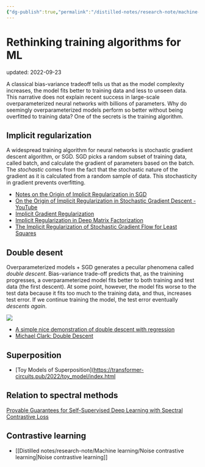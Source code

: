 ```yaml
---
{"dg-publish":true,"permalink":"/distilled-notes/research-note/machine-learning/rethinking-training-algorithms-for-ml/","dgHomeLink":true,"dgPassFrontmatter":false}
---
```



# Rethinking training algorithms for ML
updated: 2022-09-23

A classical bias-variance tradeoff tells us that as the model complexity increases, the model fits better to training data and less to unseen data. This narrative does not explain recent success in large-scale overparameterized neural networks with billions of parameters. Why do seemingly overparameterized models perform so better without being overfitted to training data? One of the secrets is the training algorithm.  

## Implicit regularization 
A widespread training algorithm for neural networks is stochastic gradient descent algorithm, or SGD.  SGD picks a random subset of training data, called batch, and calculate the gradient of parameters based on the batch. The *stochastic* comes from the fact that the stochastic nature of the gradient as it is calculated from a random sample of data. This stochasticity in gradient prevents overfitting. 

- [Notes on the Origin of Implicit Regularization in SGD](https://www.inference.vc/notes-on-the-origin-of-implicit-regularization-in-stochastic-gradient-descent/)
- [On the Origin of Implicit Regularization in Stochastic Gradient Descent - YouTube](https://youtu.be/pZnZSxOttN0)
- [Implicit Gradient Regularization](https://arxiv.org/abs/2009.11162)
- [Implicit Regularization in Deep Matrix Factorization](https://proceedings.neurips.cc/paper/2019/hash/c0c783b5fc0d7d808f1d14a6e9c8280d-Abstract.html)
- [The Implicit Regularization of Stochastic Gradient Flow for Least Squares](https://arxiv.org/abs/2003.07802)


## Double desent 
Overparameterized models + SGD generates a pecuilar phenomena called *double descent*. Bias-variance trade-off predicts that, as the trainining progresses, a overparameterized model fits better to both training and test data (the first descent). At some point, however, the model fits worse to the test data because it fits too much to the training data, and thus, increases test error. If we continue training the model, the test error eventually *descents again*.  

![](https://m-clark.github.io/img/double-descent/double_descent_concept.png)
- [A simple nice demonstration of double descent with regression](https://twitter.com/adad8m/status/1582231644223987712)
- [Michael Clark: Double Descent](https://m-clark.github.io/posts/2021-10-30-double-descent/)

## Superposition 
- [Toy Models of Superposition](https://transformer-circuits.pub/2022/toy_model/index.html


## Relation to spectral methods
[Provable Guarantees for Self-Supervised Deep Learning with Spectral Contrastive Loss](https://arxiv.org/abs/2106.04156)


## Contrastive learning
- [[Distilled notes/research-note/Machine learning/Noise contrastive learning|Noise contrastive learning]]


